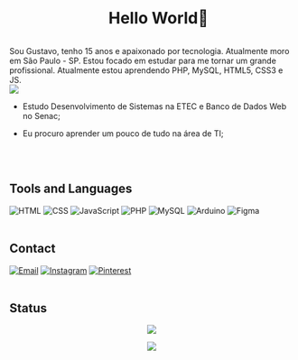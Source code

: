 <p align="center">
</p>
<div id="user-content-toc">
   <ul align="center">
   <summary><h1 style="display: inline-block">Hello World👋</h1></summary>
</div>
      Sou Gustavo, tenho 15 anos e apaixonado por tecnologia. Atualmente moro em São Paulo - SP. Estou focado em estudar para me tornar um grande profissional. Atualmente estou aprendendo PHP, MySQL, HTML5, CSS3 e JS.
<br><img src="https://images.wallpapersden.com/image/download/japanese-castle-pixel-art_bGZnbmWUmZqaraWkpJRmaWVlrWllZQ.jpg"><br>

- Estudo Desenvolvimento de Sistemas na ETEC e Banco de Dados Web no Senac;

- Eu procuro aprender um pouco de tudo na área de TI;

<br><br>
## Tools and Languages

![HTML](https://img.shields.io/badge/-HTML-E34F26?style=flat&logo=html5&logoColor=white)
![CSS](https://img.shields.io/badge/-CSS-1572B6?style=flat&logo=css3&logoColor=white)
![JavaScript](https://img.shields.io/badge/-JavaScript-F7DF1E?style=flat&logo=javascript&logoColor=black)
![PHP](https://img.shields.io/badge/-PHP-777BB4?style=flat&logo=php&logoColor=white)
![MySQL](https://img.shields.io/badge/-MySQL-4479A1?style=flat&logo=mysql&logoColor=white)
![Arduino](https://img.shields.io/badge/-Arduino-00979D?style=flat&logo=arduino&logoColor=white)
![Figma](https://img.shields.io/badge/-Figma-F24E1E?style=flat&logo=figma&logoColor=white)
<br>
<br>
## Contact

[![Email](https://img.shields.io/badge/-Email-D14836?style=flat&logo=gmail&logoColor=white)](mailto:gununes280@gmail.com)
[![Instagram](https://img.shields.io/badge/-Instagram-E4405F?style=flat&logo=instagram&logoColor=white)](https://www.instagram.com/gu_nunes280/)
[![Pinterest](https://img.shields.io/badge/-Pinterest-BD081C?style=flat&logo=pinterest&logoColor=white)](https://br.pinterest.com/GustavoNunes280/)
<br>
<br>
## Status

<p align = "center">
   <img  src = "https://github-readme-stats.vercel.app/api?username=GuNunesB&show_icons=true&theme=blue-green&line_height=27">
</p>
       
<p align = "center">
   <img  src="https://github-readme-streak-stats.herokuapp.com/?user=GuNunesB&show_icons=true&locale=en&layout=compact&theme=blue-green&line_height=0" />
</p> 
       
